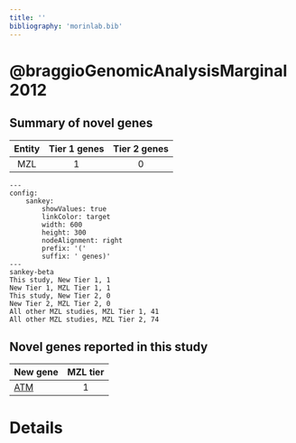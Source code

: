```yaml
---
title: ''
bibliography: 'morinlab.bib'
---
```


# @braggioGenomicAnalysisMarginal2012
## Summary of novel genes

|Entity| Tier 1 genes| Tier 2 genes|
|:-:|:-:|:-:|
|MZL|1|0|
```mermaid
---
config:
    sankey:
        showValues: true
        linkColor: target
        width: 600
        height: 300
        nodeAlignment: right
        prefix: '('
        suffix: ' genes)'
---
sankey-beta
This study, New Tier 1, 1
New Tier 1, MZL Tier 1, 1
This study, New Tier 2, 0
New Tier 2, MZL Tier 2, 0
All other MZL studies, MZL Tier 1, 41
All other MZL studies, MZL Tier 2, 74
```


## Novel genes reported in this study

|New gene|MZL tier|
|:-|:-:|
|[ATM](../ATM)|1 |

# Details

